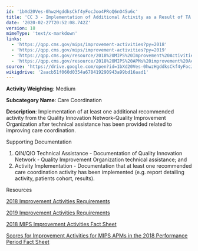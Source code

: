 ```yaml
---
id: '1bXd20Ves-0hwzHgddksCkf4yFocJoo4PRoQ6nO45u6c'
title: 'CC 3 - Implementation of Additional Activity as a Result of TA for Improving Care Coordination'
date: '2020-02-27T20:52:08.742Z'
version: 18
mimeType: 'text/x-markdown'
links:
  - 'https://qpp.cms.gov/mips/improvement-activities?py=2018'
  - 'https://qpp.cms.gov/mips/improvement-activities?py=2019'
  - 'https://qpp.cms.gov/resource/2018%20MIPS%20Improvement%20Activities%20Fact%20Sheet'
  - 'https://qpp.cms.gov/resource/2018%20MIPS%20APMs%20improvement%20Activities%20scores%20fact%20sheet'
source: 'https://drive.google.com/open?id=1bXd20Ves-0hwzHgddksCkf4yFocJoo4PRoQ6nO45u6c'
wikigdrive: '2aacb51f060d0354a678419290943a99bd16aad1'
---
```

**Activity Weighting**: Medium

**Subcategory Name**: Care Coordination

**Description**: Implementation of at least one additional recommended activity from the Quality Innovation Network-Quality Improvement Organization after technical assistance has been provided related to improving care coordination.

Supporting Documentation

1. QIN/QIO Technical Assistance - Documentation of Quality Innovation Network - Quality Improvement Organization technical assistance; and
2. Activity Implementation - Documentation that at least one recommended care coordination activity has been implemented (e.g. report detailing activity, patients cohort, results).

Resources

[2018 Improvement Activities Requirements](https://qpp.cms.gov/mips/improvement-activities?py=2018)

[2019 Improvement Activities Requirements](https://qpp.cms.gov/mips/improvement-activities?py=2019)

[2018 MIPS Improvement Activities Fact Sheet](https://qpp.cms.gov/resource/2018%20MIPS%20Improvement%20Activities%20Fact%20Sheet)

[Scores for Improvement Activities for MIPS APMs in the 2018 Performance Period Fact Sheet](https://qpp.cms.gov/resource/2018%20MIPS%20APMs%20improvement%20Activities%20scores%20fact%20sheet)
